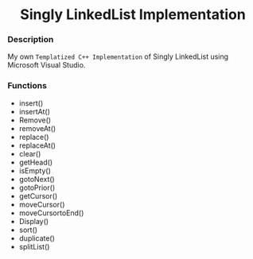 <h1 align="center">Singly LinkedList Implementation</h1>

### Description
My own `Templatized C++ Implementation` of Singly LinkedList using Microsoft Visual Studio.

### Functions
- insert()
- insertAt()
- Remove()
- removeAt()
- replace()
- replaceAt()
- clear()
- getHead()
- isEmpty()
- gotoNext()
- gotoPrior()
- getCursor()
- moveCursor()
- moveCursortoEnd()
- Display()
- sort()
- duplicate()
- splitList()
